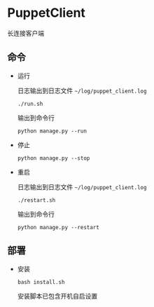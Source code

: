 # PuppetClient
长连接客户端


## 命令

* 运行
    
    日志输出到日志文件 `~/log/puppet_client.log`
    ```
    ./run.sh
    ```

    输出到命令行
    ```
    python manage.py --run
    ```

* 停止
    
    ```
    python manage.py --stop
    ```

* 重启
    
    日志输出到日志文件 `~/log/puppet_client.log`
    ```
    ./restart.sh
    ```
    
    输出到命令行
    ```
    python manage.py --restart
    ```


## 部署

* 安装

    ```
    bash install.sh
    ```

    安装脚本已包含开机自启设置
     

